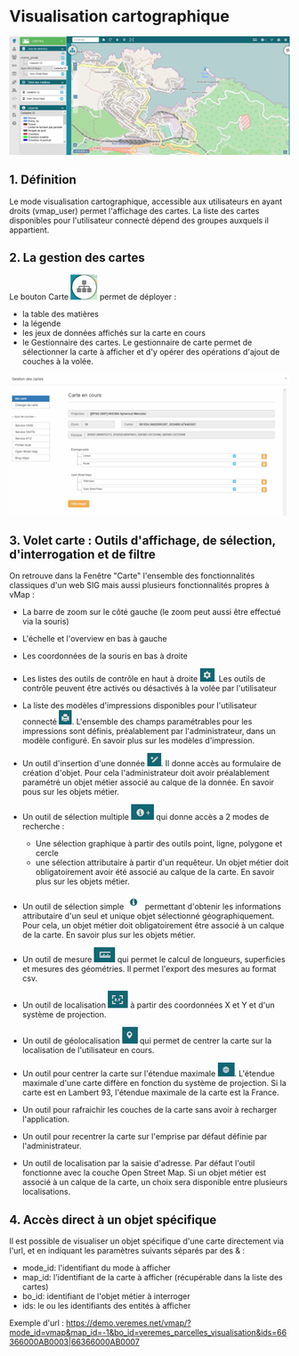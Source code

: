 # Visualisation cartographique

![](../images/mode_visualisation.png)

## 1. Définition

Le mode visualisation cartographique, accessible aux utilisateurs en
ayant droits (vmap_user) permet l'affichage des cartes. La liste des
cartes disponibles pour l'utilisateur connecté dépend des groupes
auxquels il appartient.

## 2. La gestion des cartes

Le bouton Carte ![](../images/bouton_carte.png) permet de déployer : 
- la table des matières
- la légende 
- les jeux de données affichés sur la carte en cours
- le Gestionnaire des cartes. Le gestionnaire de carte permet de sélectionner la carte à afficher et d'y opérer des opérations d'ajout de couches à la volée.

![](../images/gestionnaire_carte.png)



## 3. Volet carte : Outils d'affichage, de sélection, d'interrogation et de filtre 


On retrouve dans la Fenêtre "Carte" l'ensemble des fonctionnalités
classiques d'un web SIG mais aussi plusieurs fonctionnalités propres à
vMap :

-   La barre de zoom sur le côté gauche (le zoom peut aussi être effectué via la souris)
-   L'échelle et l'overview en bas à gauche
-   Les coordonnées de la souris en bas à droite
-   Les listes des outils de contrôle en haut à droite ![](../images/bouton_outils.png). Les outils de
    contrôle peuvent être activés ou désactivés à la volée par l'utilisateur
-   La liste des modèles d'impressions disponibles pour
    l'utilisateur connecté ![](../images/bouton_modele_impression.png). L'ensemble des champs paramétrables pour les
    impressions sont définis, préalablement par l'administrateur, dans un modèle configuré. En savoir plus sur les modèles      d'impression. 
-   Un outil d'insertion d'une donnée ![](../images/bouton_insertion.png). Il donne accès au formulaire de création d'objet. Pour cela l'administrateur doit avoir préalablement paramétré un objet métier associé au calque de la donnée. En savoir pous sur les objets métier. 
-   Un outil de sélection multiple ![](../images/bouton_selection_multi.png) qui donne accès a 2 modes de recherche : 
    - Une sélection graphique à partir des outils point, ligne, polygone et cercle
    - une sélection attributaire à partir d'un requêteur. Un objet métier doit obligatoirement avoir été associé au calque de la carte. En savoir plus sur les objets métier. 
    
-   Un outil de sélection simple ![](../images/bouton_selection_simple.png)  permettant d'obtenir les informations attributaire d'un seul et unique objet sélectionné géographiquement. Pour cela, un objet métier doit obligatoirement être associé à un calque de la carte. En savoir plus sur les objets métier. 
-   Un outil de mesure ![](../images/bouton_mesure.png) qui permet le calcul de longueurs, superficies et mesures des géométries. Il permet l'export des mesures au format csv. 
-   Un outil de localisation ![](../images/bouton_xy.png) à partir des coordonnées X et Y et d'un système de projection.
-   Un outil de géolocalisation ![](../images/bouton_geolocalisation.png) qui permet de centrer la carte sur la localisation de l'utilisateur en cours.
-   Un outil pour centrer la carte sur l'étendue maximale ![](../images/bouton_etendue_max.png). L'étendue maximale d'une carte diffère en fonction du système de projection. Si la carte est en Lambert 93, l'étendue maximale de la carte est la France.
-   Un outil pour rafraichir les couches de la carte sans avoir à recharger l'application.
-   Un outil pour recentrer la carte sur l'emprise par défaut définie par l'administrateur.
-   Un outil de localisation par la saisie d'adresse. Par défaut l'outil fonctionne avec la couche Open Street Map. Si un objet métier est associé à un calque de la carte, un choix sera disponible entre plusieurs localisations.




## 4. Accès direct à un objet spécifique
Il est possible de visualiser un objet spécifique d'une carte directement via l'url, et en indiquant les paramètres suivants séparés par des & : 


   - mode_id: l'identifiant du mode à afficher
   - map_id: l'identifiant de la carte à afficher (récupérable dans la liste des cartes)
   - bo_id: identifiant de l'objet métier à interroger
   - ids: le ou les identifiants des entités à afficher
   
   
 Exemple d'url : 
 https://demo.veremes.net/vmap/?mode_id=vmap&map_id=-1&bo_id=veremes_parcelles_visualisation&ids=66366000AB0003|66366000AB0007
   




